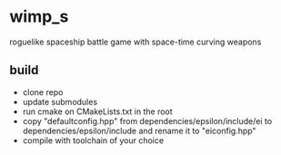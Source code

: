 # wimp_s
roguelike spaceship battle game with space-time curving weapons

## build
* clone repo
* update submodules
* run cmake on CMakeLists.txt in the root
* copy "defaultconfig.hpp" from dependencies/epsilon/include/ei to dependencies/epsilon/include and rename it to "eiconfig.hpp"
* compile with toolchain of your choice
